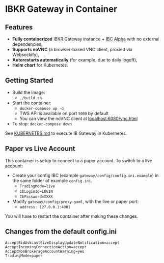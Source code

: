# IBKR Gateway in Container

## Features

- **Fully containerized** IBKR Gateway instance + [IBC Alpha](https://github.com/IbcAlpha) with no external dependencies,
- **Supports noVNC** (a browser-based VNC client, proxied via Websockify),
- **Autorestarts automatically** (for example, due to daily logoff),
- **Helm chart** for Kubernetes.

## Getting Started

- Build the image:
  - `./build.sh`
- Start the container:
  - `docker-compose up -d`
  - TWS API is available on port `5000` by default
  - You can view the noVNC client at [localhost:6080/vnc.html](http://localhost:6080/vnc.html)
- To stop: `docker-compose down`

See [KUBERNETES.md](KUBERNETES.md) to execute IB Gateway in Kubernetes.

## Paper vs Live Account

This container is setup to connect to a paper account. To switch to a live account:

- Create your config IBC (example `gateway/config/config.ini.example`) in the same folder of example `config.ini`.
  - `TradingMode=live`
  - `IbLoginId=LOGIN`
  - `IbPassword=XXXX`
- Modify `gateway/config/proxy.yaml`, with the live or paper port:
  - `address: 127.0.0.1:4001`

You will have to restart the container after making these changes.

## Changes from the default config.ini

```config
AcceptBidAskLastSizeDisplayUpdateNotification=accept
AcceptIncomingConnectionAction=accept
AcceptNonBrokerageAccountWarning=yes
TradingMode=paper
```
